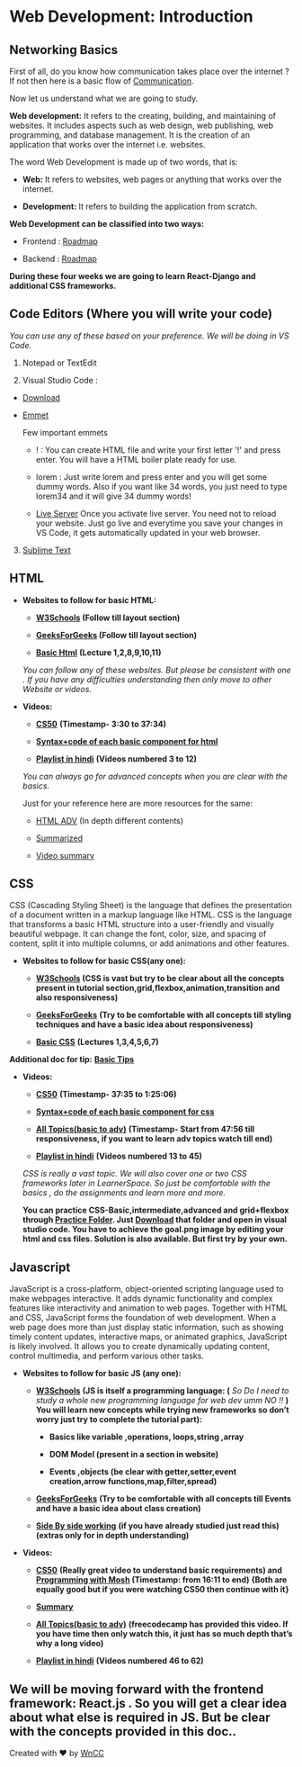 # Web Development: Introduction

## **Networking Basics**

First of all, do you know how communication takes place over the internet ? If not then here is a basic flow of [Communication](https://www.w3schools.com/whatis/whatis_http.asp).

Now let us understand what we are going to study.

**Web development:** It refers to the creating, building, and maintaining of websites. It includes aspects such as web design, web publishing, web programming, and database management. It is the creation of an application that works over the internet i.e. websites.

The word Web Development is made up of two words, that is:

- **Web:** It refers to websites, web pages or anything that works over the internet.

- **Development:** It refers to building the application from scratch.

**Web Development can be classified into two ways:**

- Frontend : [Roadmap](https://media.geeksforgeeks.org/wp-content/cdn-uploads/20220825163009/Front-End-Frameworks-and-Libraries1.png)

- Backend : [Roadmap](https://media.geeksforgeeks.org/wp-content/cdn-uploads/20210309162115/Backend-design-roadmap.jpeg)

**During these four weeks we are going to learn React-Django and additional CSS frameworks.**

## **Code Editors (Where you will write your code)**

*You can use any of these based on your preference. We will be doing in VS Code.*

1. Notepad or TextEdit

2. Visual Studio Code :

- [Download](https://code.visualstudio.com/)

- [Emmet \
](https://code.visualstudio.com/docs/editor/emmet)

    Few important emmets

    - ! : You can create HTML file and write your first letter '!' and press enter. You will have a HTML boiler plate ready for use.

    - lorem : Just write lorem and press enter and you will get some dummy words. Also if you want like 34 words, you just need to type lorem34 and it will give 34 dummy words!

    - [Live Server](https://marketplace.visualstudio.com/items?itemName=ritwickdey.LiveServer) Once you activate live server. You need not to reload your website. Just go live and everytime you save your changes in VS Code, it gets automatically updated in your web browser.

3.  [Sublime Text](http://www.sublimetext.com/) 

## **HTML**

- **Websites to follow for basic HTML:**

    - **[W3Schools](https://www.w3schools.com/whatis/whatis_html.asp) (Follow till layout section)**

    - **[GeeksForGeeks](https://www.geeksforgeeks.org/html-basics/?ref=lbp)  (Follow till layout section)**

    - **[Basic Html](https://learn.shayhowe.com/html-css/building-your-first-web-page/)** **(Lecture 1,2,8,9,10,11)**

  *You can follow any of these websites. But please be consistent with one . If you have any difficulties understanding then only move to other
Website or videos.*

- **Videos:**

    - **[CS50](https://youtu.be/zFZrkCIc2Oc?feature=shared)** **(Timestamp- 3:30 to 37:34)**

    - **[Syntax+code of each basic component for html](https://youtu.be/HD13eq_Pmp8?feature=shared)**

    - **[Playlist in hindi](https://youtube.com/playlist?list=PLu0W_9lII9agiCUZYRsvtGTXdxkzPyItg&feature=shared)** **(Videos numbered 3 to 12)**

  *You can always go for advanced concepts when you are clear with the basics.* 

  Just for your reference here are more resources for the same:

    - [HTML ADV](https://htmldog.com/guides/html/advanced/) (In depth different contents)

    - [Summarized](https://runestone.academy/ns/books/published/webfundamentals/HTML/advanced.html)

    - [Video summary](https://youtu.be/GE2qnXC8UMg?feature=shared)

## **CSS**

CSS (Cascading Styling Sheet) is the language that defines the presentation of a document written in a markup language like HTML. CSS is the language that transforms a basic HTML structure into a user-friendly and visually beautiful webpage. It can change the font, color, size, and spacing of content, split it into multiple columns, or add animations and other features.

- **Websites to follow for basic CSS(any one):**

    - **[W3Schools](https://www.w3schools.com/css/default.asp) (CSS is vast but try to be clear about all the concepts present in tutorial section,grid,flexbox,animation,transition and also responsiveness)**

    - **[GeeksForGeeks](https://www.geeksforgeeks.org/css-tutorial/?ref=dhm)** **(Try to be comfortable with all concepts till styling techniques and have a basic idea about responsiveness)**

    - **[Basic CSS](https://learn.shayhowe.com/html-css/getting-to-know-css/)** **(Lectures 1,3,4,5,6,7)**
      
**Additional doc for tip:** **[Basic Tips](https://www.hongkiat.com/blog/20-useful-css-tips-for-beginners/)**

- **Videos:**

    - **[CS50](https://youtu.be/zFZrkCIc2Oc?feature=shared)** **(Timestamp- 37:35 to 1:25:06)**

    - **[Syntax+code of each basic component for css](https://youtu.be/wRNinF7YQqQ?feature=shared)**

    - **[All Topics(basic to adv)](https://youtu.be/XhqEuyWjbdo?feature=shared)** **(Timestamp- Start from 47:56 till responsiveness, if you want to learn adv topics watch till end)**

    - **[Playlist in hindi](https://youtube.com/playlist?list=PLu0W_9lII9agiCUZYRsvtGTXdxkzPyItg&feature=shared)** **(Videos numbered 13 to 45)**

  *CSS is really a vast topic. We will also cover one or two CSS frameworks later in LearnerSpace. So just be comfortable with the basics , do the 
  assignments and learn more and more.*

  **You can practice CSS-Basic,intermediate,advanced and grid+flexbox through [Practice Folder](./Practice). Just [Download](./README.md) that folder and open in visual studio code. You have to achieve the goal.png image by editing your html and css files. Solution is also available. But first try by your own.**


## **Javascript**

JavaScript is a cross-platform, object-oriented scripting language used to make webpages interactive. It adds dynamic functionality and complex features like interactivity and animation to web pages. Together with HTML and CSS, JavaScript forms the foundation of web development. When a web page does more than just display static information, such as showing timely content updates, interactive maps, or animated graphics, JavaScript is likely involved. It allows you to create dynamically updating content, control multimedia, and perform various other tasks.

- **Websites to follow for basic JS (any one):**

    - **[W3Schools](https://www.w3schools.com/js/js_intro.asp)** **(JS is itself a programming language: (** *So Do I need to study a whole new programming language for web dev umm NO !!* **) You will learn new concepts while trying new frameworks so don’t worry just try to complete the tutorial part):**

        - **Basics like variable ,operations, loops,string ,array**

        - **DOM Model (present in a section in website)**

        - **Events ,objects (be clear with getter,setter,event creation,arrow functions,map,filter,spread)**

    - **[GeeksForGeeks](https://www.geeksforgeeks.org/javascript/?ref=dhm)** **(Try to be comfortable with all concepts till Events and have a basic idea about class creation)**

    - **[Side By side working](https://developer.mozilla.org/en-US/docs/Learn/Getting_started_with_the_web/JavaScript_basics)** **(if you have already studied just read this)(extras only for in depth understanding)**

- **Videos:**

    - **[CS50](https://youtu.be/x5trGVMKTdY?feature=shared)** **(Really great video to understand basic requirements) and [Programming with Mosh](https://youtu.be/W6NZfCO5SIk?feature=shared)  (Timestamp: from 16:11 to end) {Both are equally good but if you were watching CS50 then continue with it}**

    - **[Summary](https://youtu.be/lkIFF4maKMU?feature=shared)**

    - **[All Topics(basic to adv)](https://youtu.be/PkZNo7MFNFg?feature=shared)** **(freecodecamp has provided this video. If you have time then only watch this, it just has so much depth that’s why a long video)**

    - **[Playlist in hindi](https://youtube.com/playlist?list=PLu0W_9lII9agiCUZYRsvtGTXdxkzPyItg&feature=shared)** **(Videos numbered 46 to 62)**

## **We will be moving forward with the frontend framework: React.js . So you will get a clear idea about what else is required in JS. But be clear with the concepts provided in this doc..**

Created with ❤️ by [WnCC](https://itc.gymkhana.iitb.ac.in/wncc/)

